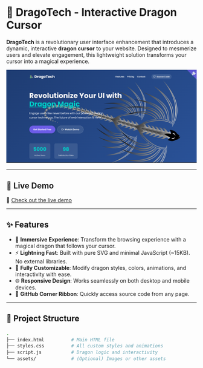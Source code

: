 # 🐉 DragoTech - Interactive Dragon Cursor

**DragoTech** is a revolutionary user interface enhancement that introduces a dynamic, interactive **dragon cursor** to your website. Designed to mesmerize users and elevate engagement, this lightweight solution transforms your cursor into a magical experience.

![DragoTech Screenshot](Screenshot.png)

---

## 🚀 Live Demo

🔗 [Check out the live demo](https://sfmn2p.csb.app/)

---

## ✨ Features

- 🐲 **Immersive Experience**: Transform the browsing experience with a magical dragon that follows your cursor.
- ⚡ **Lightning Fast**: Built with pure SVG and minimal JavaScript (~15KB). No external libraries.
- 🎨 **Fully Customizable**: Modify dragon styles, colors, animations, and interactivity with ease.
- 🌐 **Responsive Design**: Works seamlessly on both desktop and mobile devices.
- 🔗 **GitHub Corner Ribbon**: Quickly access source code from any page.

---

## 📁 Project Structure

```bash
.
├── index.html          # Main HTML file
├── styles.css          # All custom styles and animations
├── script.js           # Dragon logic and interactivity
└── assets/             # (Optional) Images or other assets
